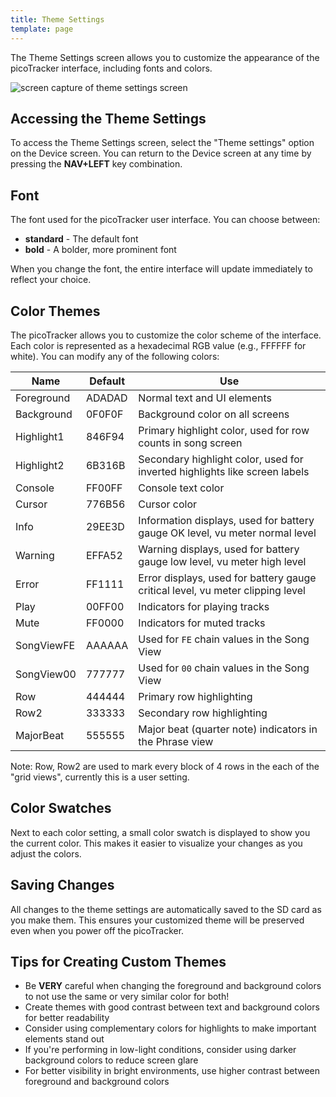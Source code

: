 ```yaml
---
title: Theme Settings
template: page
---
```


The Theme Settings screen allows you to customize the appearance of the picoTracker interface, including fonts and colors.

![screen capture of theme settings screen](image/theme-screen-small.png)

## Accessing the Theme Settings

To access the Theme Settings screen, select the "Theme settings" option on the Device screen. You can return to the Device screen at any time by pressing the **NAV+LEFT** key combination.

## Font

The font used for the picoTracker user interface. You can choose between:
* **standard** - The default font
* **bold** - A bolder, more prominent font

When you change the font, the entire interface will update immediately to reflect your choice.

## Color Themes

The picoTracker allows you to customize the color scheme of the interface. Each color is represented as a hexadecimal RGB value (e.g., FFFFFF for white). You can modify any of the following colors:

| Name | Default | Use |
| ---- | ------- | --- |
| Foreground | ADADAD | Normal text and UI elements |
| Background | 0F0F0F | Background color on all screens |
| Highlight1 | 846F94 | Primary highlight color, used for row counts in song screen |
| Highlight2 | 6B316B | Secondary highlight color, used for inverted highlights like screen labels |
| Console | FF00FF | Console text color |
| Cursor | 776B56 | Cursor color |
| Info | 29EE3D | Information displays, used for battery gauge OK level, vu meter normal level |
| Warning | EFFA52 | Warning displays, used for battery gauge low level, vu meter high level |
| Error | FF1111 | Error displays, used for battery gauge critical level, vu meter clipping level |
| Play | 00FF00 | Indicators for playing tracks |
| Mute | FF0000 | Indicators for muted tracks |
| SongViewFE | AAAAAA | Used for `FE` chain values in the Song View |
| SongView00 | 777777 | Used for `00` chain values in the Song View |
| Row | 444444 | Primary row highlighting |
| Row2 | 333333 | Secondary row highlighting |
| MajorBeat | 555555 | Major beat (quarter note) indicators in the Phrase view|

Note: Row, Row2 are used to mark every block of 4 rows in the each of the "grid views", currently this is a user setting.

## Color Swatches

Next to each color setting, a small color swatch is displayed to show you the current color. This makes it easier to visualize your changes as you adjust the colors.

## Saving Changes

All changes to the theme settings are automatically saved to the SD card as you make them. This ensures your customized theme will be preserved even when you power off the picoTracker.

## Tips for Creating Custom Themes

* Be **VERY** careful when changing the foreground and background colors to not use the same or very similar color for both! 
* Create themes with good contrast between text and background colors for better readability
* Consider using complementary colors for highlights to make important elements stand out
* If you're performing in low-light conditions, consider using darker background colors to reduce screen glare
* For better visibility in bright environments, use higher contrast between foreground and background colors
